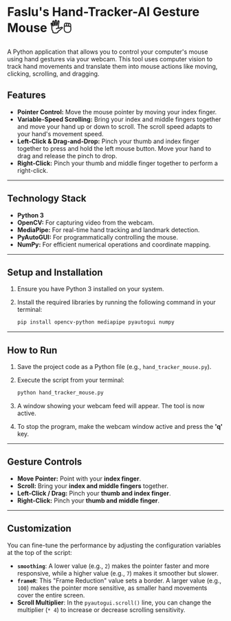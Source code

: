 
# Faslu's Hand-Tracker-AI Gesture Mouse 🖐️🖱️

A Python application that allows you to control your computer's mouse using hand gestures via your webcam. This tool uses computer vision to track hand movements and translate them into mouse actions like moving, clicking, scrolling, and dragging.

## Features

* **Pointer Control:** Move the mouse pointer by moving your index finger.
* **Variable-Speed Scrolling:** Bring your index and middle fingers together and move your hand up or down to scroll. The scroll speed adapts to your hand's movement speed.
* **Left-Click & Drag-and-Drop:** Pinch your thumb and index finger together to press and hold the left mouse button. Move your hand to drag and release the pinch to drop.
* **Right-Click:** Pinch your thumb and middle finger together to perform a right-click.

---

## Technology Stack

* **Python 3**
* **OpenCV:** For capturing video from the webcam.
* **MediaPipe:** For real-time hand tracking and landmark detection.
* **PyAutoGUI:** For programmatically controlling the mouse.
* **NumPy:** For efficient numerical operations and coordinate mapping.

---

## Setup and Installation

1.  Ensure you have Python 3 installed on your system.
2.  Install the required libraries by running the following command in your terminal:

    ```bash
    pip install opencv-python mediapipe pyautogui numpy
    ```

---

## How to Run

1.  Save the project code as a Python file (e.g., `hand_tracker_mouse.py`).
2.  Execute the script from your terminal:

    ```bash
    python hand_tracker_mouse.py
    ```
3.  A window showing your webcam feed will appear. The tool is now active.
4.  To stop the program, make the webcam window active and press the **'q'** key.

---

## Gesture Controls

* **Move Pointer:** Point with your **index finger**.
* **Scroll:** Bring your **index and middle fingers** together.
* **Left-Click / Drag:** Pinch your **thumb and index finger**.
* **Right-Click:** Pinch your **thumb and middle finger**.

---

## Customization

You can fine-tune the performance by adjusting the configuration variables at the top of the script:

* **`smoothing`**: A lower value (e.g., `2`) makes the pointer faster and more responsive, while a higher value (e.g., `7`) makes it smoother but slower.
* **`frameR`**: This "Frame Reduction" value sets a border. A larger value (e.g., `100`) makes the pointer more sensitive, as smaller hand movements cover the entire screen.
* **Scroll Multiplier**: In the `pyautogui.scroll()` line, you can change the multiplier (`* 4`) to increase or decrease scrolling sensitivity.
